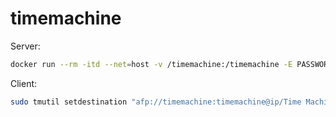 # timemachine

Server:

```bash
docker run --rm -itd --net=host -v /timemachine:/timemachine -E PASSWORD=yourpassword fancl20/timemachine
```

Client:

```bash
sudo tmutil setdestination "afp://timemachine:timemachine@ip/Time Machine"
```
